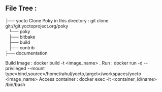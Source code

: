 ## File Tree : 
├── yocto      Clone Poky in this directory : git clone git://git.yoctoproject.org/poky      
    └── poky           
       ├── bitbake    
       ├── build   
       ├── contrib   
     ├── documentation   
 
Build Image : docker build -t <image_name> .
Run : docker run -d --privileged --mount type=bind,source=/home/rahul/yocto,target=/workspaces/yocto <image_name>
Access container : docker exec -it <container_id/name> /bin/bash
      
